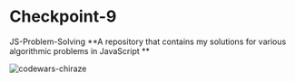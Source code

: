# Checkpoint-9
JS-Problem-Solving 
**A repository that contains my solutions for various algorithmic problems in JavaScript **

![codewars-chiraze](https://github.com/chirazr/Checkpoint-9/assets/133530087/cf11ea08-7171-4f4c-b586-2e858e01cfe9)

